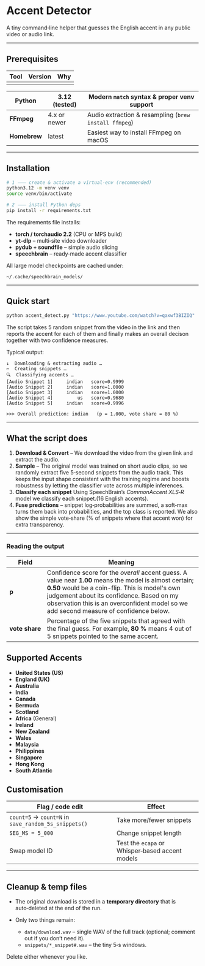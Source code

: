 # Accent Detector

A tiny command‑line helper that guesses the English accent in any public video or audio link.

---

## Prerequisites

| Tool | Version | Why |
| ---- | ------- | --- |
|      |         |     |

| **Python**   | **3.12** (tested) | Modern `match` syntax & proper venv support           |
| ------------ | ----------------- | ----------------------------------------------------- |
| **FFmpeg**   | 4.x or newer      | Audio extraction & resampling (`brew install ffmpeg`) |
| **Homebrew** | latest            | Easiest way to install FFmpeg on macOS                |

---

## Installation

```bash
# 1 ⸺ create & activate a virtual‑env (recommended)
python3.12 -m venv venv
source venv/bin/activate

# 2 ⸺ install Python deps
pip install -r requirements.txt
```

The requirements file installs:

* **torch / torchaudio 2.2** (CPU or MPS build)
* **yt‑dlp** – multi‑site video downloader
* **pydub + soundfile** – simple audio slicing
* **speechbrain** – ready‑made accent classifier

All large model checkpoints are cached under:

```
~/.cache/speechbrain_models/
```

---

## Quick start

```bash
python accent_detect.py "https://www.youtube.com/watch?v=qaxwf3BIZIQ"
```
The script takes 5 random snippet from the video in the link and then reports the accent for each of them and finally makes an overall decison together with two confidence measures.

Typical output:

```
↓  Downloading & extracting audio …
✂︎  Creating snippets …
🔍  Classifying accents …
[Audio Snippet 1]     indian   score=0.9999
[Audio Snippet 2]     indian   score=1.0000
[Audio Snippet 3]     indian   score=1.0000
[Audio Snippet 4]         us   score=0.9680
[Audio Snippet 5]     indian   score=0.9996

>>> Overall prediction: indian   (p = 1.000, vote share = 80 %)
```

---

## What the script does

1. **Download & Convert** – We download the video from the given link and extract the audio.
2. **Sample** – The original model was trained on short audio clips, so we randomly extract five 5‑second snippets from the audio track. This keeps the input shape consistent with the training regime and boosts robustness by letting the classifier vote across multiple inferences.
3. **Classify each snippet** Using SpeechBrain’s *CommonAccent XLS‑R* model we classify each snippet.(16 English accents).
4. **Fuse predictions** – snippet log‑probabilities are summed, a soft‑max turns them back into probabilities, and the top class is reported. We also show the simple vote‑share (% of snippets where that accent won) for extra transparency.

---

### Reading the output

| Field        | Meaning                                                                                                                                                                                                                                                                                           |
|--------------|---------------------------------------------------------------------------------------------------------------------------------------------------------------------------------------------------------------------------------------------------------------------------------------------------|
| **p**        | Confidence score for the *overall* accent guess. A value near **1.00** means the model is almost certain; **0.50** would be a coin-flip. This is model's own judgement about its confidence. Based on my observation this is an overconfident model so we add second measure of confidence below. |
| **vote&nbsp;share** | Percentage of the five snippets that agreed with the final guess. For example, **80 %** means 4 out of 5 snippets pointed to the same accent.                                                                                                                                                     |

## Supported Accents

- **United States (US)**
- **England (UK)**
- **Australia**
- **India**
- **Canada**
- **Bermuda**
- **Scotland**
- **Africa** (General)
- **Ireland**
- **New Zealand**
- **Wales**
- **Malaysia**
- **Philippines**
- **Singapore**
- **Hong Kong**
- **South Atlantic**

## Customisation

| Flag / code edit                                     | Effect                                          |
| ---------------------------------------------------- | ----------------------------------------------- |
| `count=5` → `count=N` in `save_random_5s_snippets()` | Take more/fewer snippets                        |
| `SEG_MS = 5_000`                                     | Change snippet length                           |
| Swap model ID                                        | Test the `ecapa` or Whisper‑based accent models |

---

## Cleanup & temp files

* The original download is stored in a **temporary directory** that is auto‑deleted at the end of the run.
* Only two things remain:

  * `data/download.wav` – single WAV of the full track (optional; comment out if you don’t need it).
  * `snippets/*_snippet#.wav` – the tiny 5‑s windows.

Delete either whenever you like.
